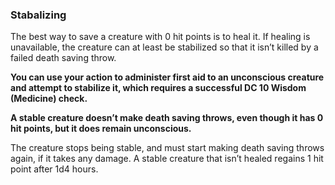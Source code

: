 ### Stabalizing

The best way to save a creature with 0 hit points is to heal it. If healing is unavailable, the creature can at least be stabilized so that it isn’t killed by a failed death saving throw.

**You can use your action to administer first aid to an unconscious creature and attempt to stabilize it, which requires a successful DC 10 Wisdom (Medicine) check.**

**A stable creature doesn’t make death saving throws, even though it has 0 hit points, but it does remain unconscious.**

The creature stops being stable, and must start making death saving throws again, if it takes any damage. A stable creature that isn’t healed regains 1 hit point after 1d4 hours.
